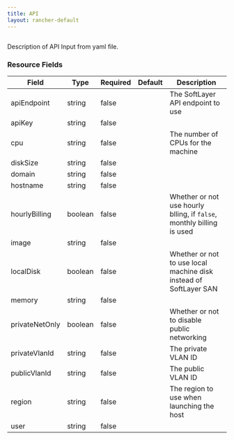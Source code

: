 ```yaml
---
title: API
layout: rancher-default
---
```


## <no value>

Description of API Input from yaml file. 
​​
### Resource Fields

Field | Type | Required | Default | Description
---|---|---|---|---
apiEndpoint | string | false | <no value> | The SoftLayer API endpoint to use
apiKey | string | false | <no value> | 
cpu | string | false | <no value> | The number of CPUs for the machine
diskSize | string | false | <no value> | 
domain | string | false | <no value> | 
hostname | string | false | <no value> | 
hourlyBilling | boolean | false | <no value> | Whether or not use hourly blling, if `false`, monthly billing is used
image | string | false | <no value> | 
localDisk | boolean | false | <no value> | Whether or not to use local machine disk instead of SoftLayer SAN
memory | string | false | <no value> | 
privateNetOnly | boolean | false | <no value> | Whether or not to disable public networking
privateVlanId | string | false | <no value> | The private VLAN ID
publicVlanId | string | false | <no value> | The public VLAN ID
region | string | false | <no value> | The region to use when launching the host
user | string | false | <no value> | 

